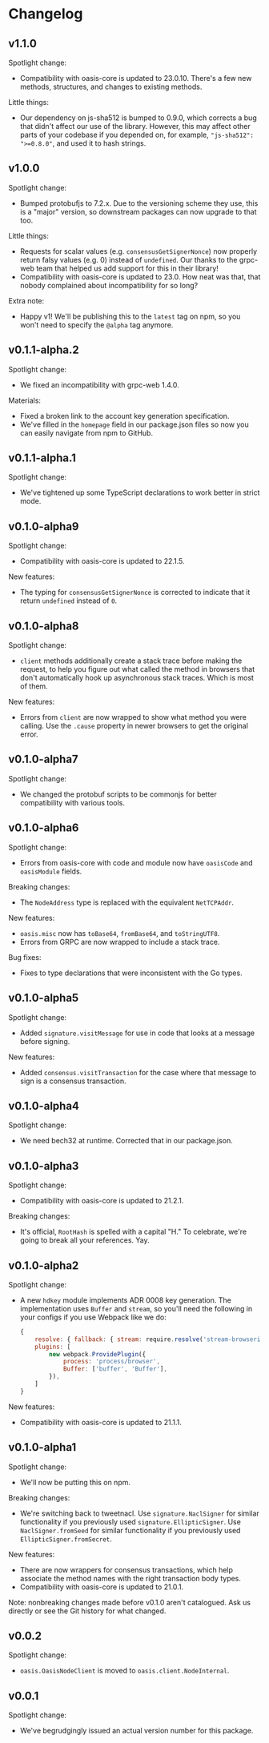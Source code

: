 # Changelog

## v1.1.0

Spotlight change:

- Compatibility with oasis-core is updated to 23.0.10.
  There's a few new methods, structures, and changes to existing methods.

Little things:

- Our dependency on js-sha512 is bumped to 0.9.0, which corrects a bug that
  didn't affect our use of the library.
  However, this may affect other parts of your codebase if you depended on,
  for example, `"js-sha512": ">=0.8.0"`, and used it to hash strings.

## v1.0.0

Spotlight change:

- Bumped protobufjs to 7.2.x.
  Due to the versioning scheme they use, this is a "major" version, so
  downstream packages can now upgrade to that too.

Little things:

- Requests for scalar values (e.g. `consensusGetSignerNonce`) now properly
  return falsy values (e.g. 0) instead of `undefined`.
  Our thanks to the grpc-web team that helped us add support for this in their
  library!
- Compatibility with oasis-core is updated to 23.0.
  How neat was that, that nobody complained about incompatibility for so long?

Extra note:

- Happy v1!
  We'll be publishing this to the `latest` tag on npm, so you won't need to
  specify the `@alpha` tag anymore.

## v0.1.1-alpha.2

Spotlight change:

- We fixed an incompatibility with grpc-web 1.4.0.

Materials:

- Fixed a broken link to the account key generation specification.
- We've filled in the `homepage` field in our package.json files so now you
  can easily navigate from npm to GitHub.

## v0.1.1-alpha.1

Spotlight change:

- We've tightened up some TypeScript declarations to work better in strict
  mode.

## v0.1.0-alpha9

Spotlight change:

- Compatibility with oasis-core is updated to 22.1.5.

New features:

- The typing for `consensusGetSignerNonce` is corrected to indicate that it
  return `undefined` instead of `0`.

## v0.1.0-alpha8

Spotlight change:

- `client` methods additionally create a stack trace before making the
  request, to help you figure out what called the method in browsers that
  don't automatically hook up asynchronous stack traces.
  Which is most of them.

New features:

- Errors from `client` are now wrapped to show what method you were calling.
  Use the `.cause` property in newer browsers to get the original error.

## v0.1.0-alpha7

Spotlight change:

- We changed the protobuf scripts to be commonjs for better compatibility with
  various tools.

## v0.1.0-alpha6

Spotlight change:

- Errors from oasis-core with code and module now have `oasisCode` and
  `oasisModule` fields.

Breaking changes:

- The `NodeAddress` type is replaced with the equivalent `NetTCPAddr`.

New features:

- `oasis.misc` now has `toBase64`, `fromBase64`, and `toStringUTF8`.
- Errors from GRPC are now wrapped to include a stack trace.

Bug fixes:

- Fixes to type declarations that were inconsistent with the Go types.

## v0.1.0-alpha5

Spotlight change:

- Added `signature.visitMessage` for use in code that looks at a message
  before signing.

New features:

- Added `consensus.visitTransaction` for the case where that message to sign
  is a consensus transaction.

## v0.1.0-alpha4

Spotlight change:

- We need bech32 at runtime.
  Corrected that in our package.json.

## v0.1.0-alpha3

Spotlight change:

- Compatibility with oasis-core is updated to 21.2.1.

Breaking changes:

- It's official, `RootHash` is spelled with a capital "H."
  To celebrate, we're going to break all your references.
  Yay.

## v0.1.0-alpha2

Spotlight change:

- A new `hdkey` module implements ADR 0008 key generation.
  The implementation uses `Buffer` and `stream`, so you'll need the following
  in your configs if you use Webpack like we do:
  ```js
  {
      resolve: { fallback: { stream: require.resolve('stream-browserify') } },
      plugins: [
          new webpack.ProvidePlugin({
              process: 'process/browser',
              Buffer: ['buffer', 'Buffer'],
          }),
      ]
  }
  ```

New features:

- Compatibility with oasis-core is updated to 21.1.1.

## v0.1.0-alpha1

Spotlight change:

- We'll now be putting this on npm.

Breaking changes:

- We're switching back to tweetnacl.
  Use `signature.NaclSigner` for similar functionality if you previously used
  `signature.EllipticSigner`.
  Use `NaclSigner.fromSeed` for similar functionality if you previously used
  `EllipticSigner.fromSecret`.

New features:

- There are now wrappers for consensus transactions, which help associate the
  method names with the right transaction body types.
- Compatibility with oasis-core is updated to 21.0.1.

Note: nonbreaking changes made before v0.1.0 aren't catalogued.
Ask us directly or see the Git history for what changed.

## v0.0.2

Spotlight change:

- `oasis.OasisNodeClient` is moved to `oasis.client.NodeInternal`.

## v0.0.1

Spotlight change:

- We've begrudgingly issued an actual version number for this package.
